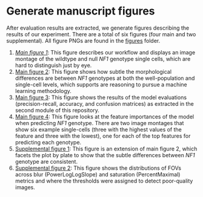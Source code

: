 # Generate manuscript figures
After evaluation results are extracted, we generate figures describing the results of our experiment.
There are a total of six figures (four main and two supplemental).
All figure PNGs are found in the [figures](./figures/) folder.

1. [*Main figure 1*](./main_figure_1/): This figure describes our workflow and displays an image montage of the wildtype and null *NF1* genotype single cells, which are hard to distinguish just by eye.
2. [Main figure 2](./main_figure_2/): This figure shows how subtle the morphological differences are between *NF1* genotypes at both the well-population and single-cell levels, which supports are reasoning to pursue a machine learning methodology.
3. [Main figure 3](./main_figure_3/): This figure shows the results of the model evaluations (precision-recall, accuracy, and confusion matrices) as extracted in the second module of this repository.
4. [Main figure 4](./main_figure_4/): This figure looks at the feature importances of the model when predicting *NF1* genotype. There are two image montages that show six example single-cells (three with the highest values of the feature and three with the lowest), one for each of the top features for predicting each genotype.
5. [Supplemental figure 1](./supp_figure_1/): This figure is an extension of main figure 2, which facets the plot by plate to show that the subtle differences between *NF1* genotype are consistent. 
6. [Supplemental figure 2](./supp_figure_2/): This figure shows the distributions of FOVs across blur (PowerLogLogSlope) and saturation (PercentMaximal) metrics and where the thresholds were assigned to detect poor-quality images.
